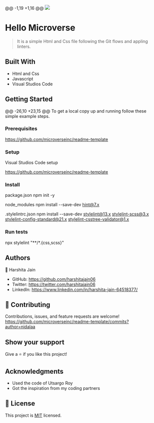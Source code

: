@@ -1,19 +1,16 @@
![](https://img.shields.io/badge/Microverse-blueviolet)
# Hello Microverse
> It is a simple Html and Css file following the Git flows and appling linters.
## Built With
- Html and Css
- Javascript
- Visual Studios Code


## Getting Started
@@ -26,10 +23,15 @@ To get a local copy up and running follow these simple example steps.

### Prerequisites

https://github.com/microverseinc/readme-template

### Setup

Visual Studios Code setup

https://github.com/microverseinc/readme-template

### Install

package.json
npm init -y

node_modules
npm install --save-dev hint@7.x

.stylelintrc.json
npm install --save-dev stylelint@13.x stylelint-scss@3.x stylelint-config-standard@21.x stylelint-csstree-validator@1.x


### Run tests

npx stylelint "**/*.{css,scss}"

## Authors

👤 Harshita Jain


- GitHub: https://github.com/harshitajain06
- Twitter: https://twitter.com/harshitajain06
- LinkedIn: https://www.linkedin.com/in/harshita-jain-64518377/



## 🤝 Contributing

Contributions, issues, and feature requests are welcome!
https://github.com/microverseinc/readme-template/commits?author=nidalaa


## Show your support

Give a ⭐️ if you like this project!

## Acknowledgments

- Used the code of Utsargo Roy
- Got the inspiration from my coding partners


## 📝 License

This project is [MIT](./LICENSE) licensed.


